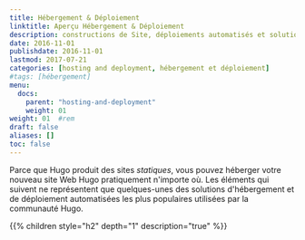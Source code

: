 ```yaml
---
title: Hébergement & Déploiement
linktitle: Aperçu Hébergement & Déploiement
description: constructions de Site, déploiements automatisés et solutions d'hébergement populaires.
date: 2016-11-01
publishdate: 2016-11-01
lastmod: 2017-07-21
categories: [hosting and deployment, hébergement et déploiement]
#tags: [hébergement]
menu:
  docs:
    parent: "hosting-and-deployment"
    weight: 01
weight: 01	#rem
draft: false
aliases: []
toc: false
---
```


Parce que Hugo produit des sites *statiques*, vous pouvez héberger votre nouveau site Web Hugo pratiquement n'importe où. Les éléments qui suivent ne représentent que quelques-unes des solutions d'hébergement et de déploiement automatisées les plus populaires utilisées par la communauté Hugo.

{{% children style="h2" depth="1" description="true" %}}